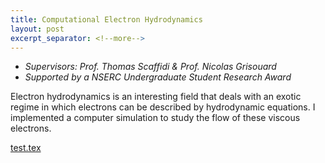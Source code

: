 ```yaml
---
title: Computational Electron Hydrodynamics
layout: post
excerpt_separator: <!--more-->
---
```

- *Supervisors: Prof. Thomas Scaffidi & Prof. Nicolas Grisouard*
- *Supported by a NSERC Undergraduate Student Research Award*

Electron hydrodynamics is an interesting field that deals with an exotic regime in which electrons can be described by hydrodynamic equations.  I implemented a computer simulation to study the flow of these viscous electrons.

<!--more-->

<a href = "_posts/test.tex">test.tex</a>
